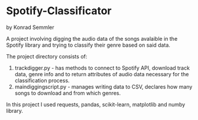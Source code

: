 # Spotify-Classificator
by Konrad Semmler

A project involving digging the audio data of the songs avalaible in the Spotify library and trying to classify their genre based on said data. 

The project directory consists of:
1. trackdigger.py - has methods to connect to Spotify API, download track data, genre info and to return attributes of audio data necessary for the classification process.
2. maindiggingscript.py - manages writing data to CSV, declares how many songs to download and from which genres.

In this project I used requests, pandas, scikit-learn, matplotlib and numby library.
